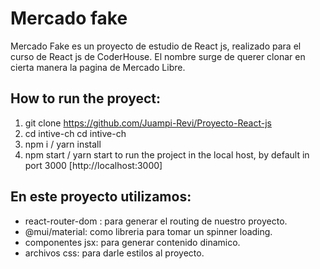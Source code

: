 # Mercado fake

Mercado Fake es un proyecto de estudio de React js, realizado para el curso de React js de CoderHouse.
El nombre surge de querer clonar en cierta manera la pagina de Mercado Libre.

## How to run the proyect:

1. git clone https://github.com/Juampi-Revi/Proyecto-React-js
2. cd intive-ch cd intive-ch
3. npm i / yarn install
4. npm start / yarn start to run the project in the local host, by default in port 3000 [http://localhost:3000]

## En este proyecto utilizamos:

- react-router-dom : para generar el routing de nuestro proyecto.
- @mui/material: como libreria para tomar un spinner loading.
- componentes jsx: para generar contenido dinamico.
- archivos css: para darle estilos al proyecto. 